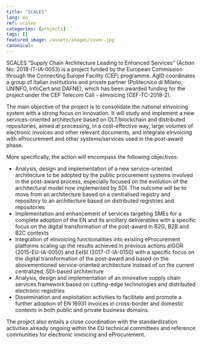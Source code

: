 ```yaml
---
title: "SCALES"
lang: en
ref: scales
categories: [projects]
tags: []
featured_image: /assets/images/cover.jpg
canonical:
---
```


SCALES “Supply Chain Architecture Leading to Enhanced Services” (Action No: 2018-IT-IA-0053) is a project funded by the European Commission through the Connecting Europe Facility (CEF) programme. AgID coordinates a group of Italian institutions and private partner (Politecnico di Milano, UNINFO, InfoCert and DAFNE), which has been awarded funding for the project under the CEF Telecom Call - eInvoicing (CEF-TC-2018-2).

The main objective of the project is to consolidate the national eInvoicing system with a strong focus on innovation. It will study and implement a new services-oriented architecture based on DLT/blockchain and distributed repositories, aimed at processing, in a cost-effective way, large volumes of electronic invoices and other relevant documents, and integrate eInvoicing with eProcurement and other systems/services used in the post-award phase.

More specifically, the action will encompass the following objectives:

* Analysis, design and implementation of a new service-oriented architecture to be adopted by the public procurement systems involved in the post-award process, especially focused on the evolution of the architectural model now implemented by SDI. The outcome will be to move from an  architecture based on a centralised registry and repository to an architecture based on distributed registries and repositories
* Implementation and enhancement of services targeting SMEs for a complete adoption of the EN and its ancillary deliverables with a specific focus on the digital transformation of the post-award in B2G, B2B and B2C contexts
* Integration of eInvoicing functionalities into existing eProcurement platforms scaling up the results achieved in previous actions eIGOR (2015-EU-IA-0050) and EeISI (2017-IT-IA-0150) with a specific focus on the digital transformation of the post-award and based on the abovementioned service-oriented architecture instead of on the current centralized, SDI-based architecture
* Analysis, design and implementation of an innovative supply chain services framework based on cutting-edge technologies and distributed electronic registries
* Dissemination and exploitation activities to facilitate and promote a further adoption of EN 16931 invoices in cross-border and domestic contexts in both public and private business domains.

The project also entails a close coordination with the standardization activities already ongoing within the EU technical committees and reference communities for electronic invoicing and eProcurement.
